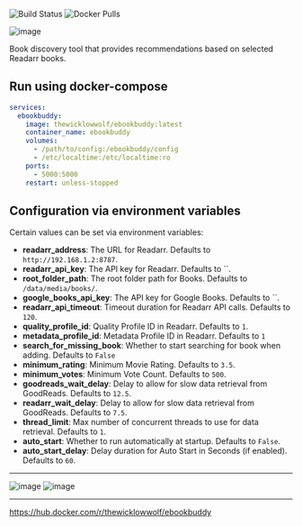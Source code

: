 ![Build Status](https://github.com/TheWicklowWolf/ebookbuddy/actions/workflows/main.yml/badge.svg)
![Docker Pulls](https://img.shields.io/docker/pulls/thewicklowwolf/ebookbuddy.svg)



<img src="/src/static/ebookbuddy.png" alt="image">


Book discovery tool that provides recommendations based on selected Readarr books. 


## Run using docker-compose

```yaml
services:
  ebookbuddy:
    image: thewicklowwolf/ebookbuddy:latest
    container_name: ebookbuddy
    volumes:
      - /path/to/config:/ebookbuddy/config
      - /etc/localtime:/etc/localtime:ro
    ports:
      - 5000:5000
    restart: unless-stopped
```

## Configuration via environment variables

Certain values can be set via environment variables:

* __readarr_address__: The URL for Readarr. Defaults to `http://192.168.1.2:8787`.
* __readarr_api_key__: The API key for Readarr. Defaults to ``.
* __root_folder_path__: The root folder path for Books. Defaults to `/data/media/books/`.
* __google_books_api_key__: The API key for Google Books. Defaults to ``.
* __readarr_api_timeout__: Timeout duration for Readarr API calls. Defaults to `120`.
* __quality_profile_id__: Quality Profile ID in Readarr. Defaults to `1`.
* __metadata_profile_id__: Metadata Profile ID in Readarr. Defaults to `1`
* __search_for_missing_book__: Whether to start searching for book when adding. Defaults to `False`
* __minimum_rating__: Minimum Movie Rating. Defaults to `3.5`.
* __minimum_votes__: Minimum Vote Count. Defaults to `500`.
* __goodreads_wait_delay__: Delay to allow for slow data retrieval from GoodReads. Defaults to `12.5`.
* __readarr_wait_delay__: Delay to allow for slow data retrieval from GoodReads. Defaults to `7.5`.
* __thread_limit__: Max number of concurrent threads to use for data retrieval. Defaults to `1`.
* __auto_start__: Whether to run automatically at startup. Defaults to `False`.
* __auto_start_delay__: Delay duration for Auto Start in Seconds (if enabled). Defaults to `60`.

---


<img src="/src/static/light.png" alt="image">



<img src="/src/static/dark.png" alt="image">

---

https://hub.docker.com/r/thewicklowwolf/ebookbuddy
